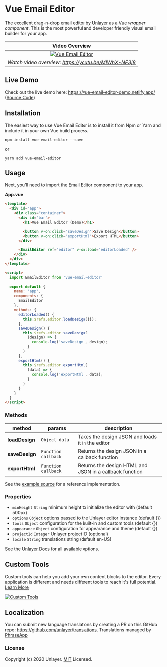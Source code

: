 # Vue Email Editor

The excellent drag-n-drop email editor by [Unlayer](https://unlayer.com) as a [Vue](https://vuejs.org/) *wrapper component*. This is the most powerful and developer friendly visual email builder for your app.

Video Overview |
:---: |
[![Vue Email Editor](https://s3.amazonaws.com/unroll-assets/unrollyoutube.png)](https://www.youtube.com/watch?v=MIWhX-NF3j8) |
*Watch video overview: https://youtu.be/MIWhX-NF3j8* |

## Live Demo

Check out the live demo here: https://vue-email-editor-demo.netlify.app/ ([Source Code](https://github.com/unlayer/vue-email-editor/tree/master/src))

## Installation

The easiest way to use Vue Email Editor is to install it from Npm or Yarn and include it in your own Vue build process.

```
npm install vue-email-editor --save
```

or

```
yarn add vue-email-editor
```

## Usage

Next, you'll need to import the Email Editor component to your app.

**App.vue**

```html
<template>
  <div id="app">
    <div class="container">
      <div id="bar">
        <h1>Vue Email Editor (Demo)</h1>

        <button v-on:click="saveDesign">Save Design</button>
        <button v-on:click="exportHtml">Export HTML</button>
      </div>

      <EmailEditor ref="editor" v-on:load="editorLoaded" />
    </div>
  </div>
</template>

<script>
  import EmailEditor from 'vue-email-editor'
  
  export default {
    name: 'app',
    components: {
      EmailEditor
    },
    methods: {
      editorLoaded() {
        this.$refs.editor.loadDesign({});
      },
      saveDesign() {
        this.$refs.editor.saveDesign(
          (design) => {
            console.log('saveDesign', design);
          }
        )
      },
      exportHtml() {
        this.$refs.editor.exportHtml(
          (data) => {
            console.log('exportHtml', data);
          }
        )
      }
    }
  }
</script>
```

### Methods
| method          | params                   | description                                                    |
| --------------- | ------------------------ | -------------------------------------------------------------- |
| **loadDesign**  | `Object data`            | Takes the design JSON and loads it in the editor               |
| **saveDesign**  | `Function callback`      | Returns the design JSON in a callback function                 |
| **exportHtml**  | `Function callback`      | Returns the design HTML and JSON in a callback function        |

See the [example source](https://github.com/unlayer/vue-email-editor/tree/master/src) for a reference implementation.

### Properties

* `minHeight` `String` minimum height to initialize the editor with (default 500px)
* `options` `Object` options passed to the Unlayer editor instance (default {})
* `tools` `Object` configuration for the built-in and custom tools (default {})
* `appearance` `Object` configuration for appearance and theme (default {})
* `projectId` `Integer` Unlayer project ID (optional)
* `locale` `String` translations string (default en-US)

See the [Unlayer Docs](https://docs.unlayer.com/) for all available options.

## Custom Tools

Custom tools can help you add your own content blocks to the editor. Every application is different and needs different tools to reach it's full potential. [Learn More](https://docs.unlayer.com/docs/custom-tools)

[![Custom Tools](https://unroll-assets.s3.amazonaws.com/custom_tools.png)](https://docs.unlayer.com/docs/custom-tools)


## Localization

You can submit new language translations by creating a PR on this GitHub repo: https://github.com/unlayer/translations. Translations managed by [PhraseApp](https://phraseapp.com)

### License

Copyright (c) 2020 Unlayer. [MIT](LICENSE) Licensed.
